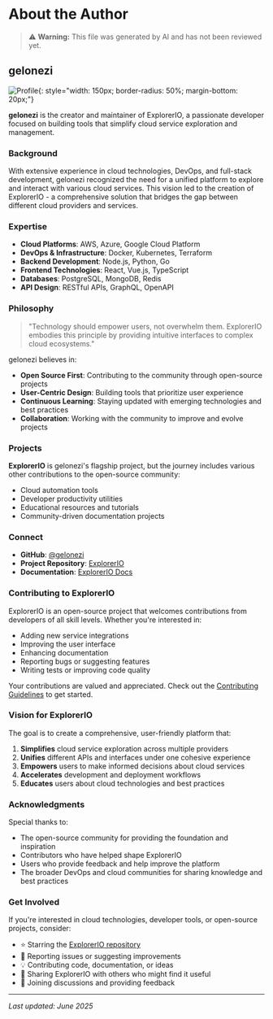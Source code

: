 # About the Author

> ⚠️ **Warning:** This file was generated by AI and has not been reviewed yet.

## gelonezi

![Profile](https://github.com/gelonezi.png){: style="width: 150px; border-radius: 50%; margin-bottom: 20px;"}

**gelonezi** is the creator and maintainer of ExplorerIO, a passionate developer focused on building tools that simplify cloud service exploration and management.

### Background

With extensive experience in cloud technologies, DevOps, and full-stack development, gelonezi recognized the need for a unified platform to explore and interact with various cloud services. This vision led to the creation of ExplorerIO - a comprehensive solution that bridges the gap between different cloud providers and services.

### Expertise

- **Cloud Platforms**: AWS, Azure, Google Cloud Platform
- **DevOps & Infrastructure**: Docker, Kubernetes, Terraform
- **Backend Development**: Node.js, Python, Go
- **Frontend Technologies**: React, Vue.js, TypeScript
- **Databases**: PostgreSQL, MongoDB, Redis
- **API Design**: RESTful APIs, GraphQL, OpenAPI

### Philosophy

> "Technology should empower users, not overwhelm them. ExplorerIO embodies this principle by providing intuitive interfaces to complex cloud ecosystems."

gelonezi believes in:

- **Open Source First**: Contributing to the community through open-source projects
- **User-Centric Design**: Building tools that prioritize user experience
- **Continuous Learning**: Staying updated with emerging technologies and best practices
- **Collaboration**: Working with the community to improve and evolve projects

### Projects

**ExplorerIO** is gelonezi's flagship project, but the journey includes various other contributions to the open-source community:

- Cloud automation tools
- Developer productivity utilities
- Educational resources and tutorials
- Community-driven documentation projects

### Connect

- **GitHub**: [@gelonezi](https://github.com/gelonezi)
- **Project Repository**: [ExplorerIO](https://github.com/gelonezi/explorerio)
- **Documentation**: [ExplorerIO Docs](https://github.com/gelonezi/gelonezi-explorerio-docs)

### Contributing to ExplorerIO

ExplorerIO is an open-source project that welcomes contributions from developers of all skill levels. Whether you're interested in:

- Adding new service integrations
- Improving the user interface
- Enhancing documentation
- Reporting bugs or suggesting features
- Writing tests or improving code quality

Your contributions are valued and appreciated. Check out the [Contributing Guidelines](contributing/guidelines.md) to get started.

### Vision for ExplorerIO

The goal is to create a comprehensive, user-friendly platform that:

1. **Simplifies** cloud service exploration across multiple providers
2. **Unifies** different APIs and interfaces under one cohesive experience
3. **Empowers** users to make informed decisions about cloud services
4. **Accelerates** development and deployment workflows
5. **Educates** users about cloud technologies and best practices

### Acknowledgments

Special thanks to:

- The open-source community for providing the foundation and inspiration
- Contributors who have helped shape ExplorerIO
- Users who provide feedback and help improve the platform
- The broader DevOps and cloud communities for sharing knowledge and best practices

### Get Involved

If you're interested in cloud technologies, developer tools, or open-source projects, consider:

- ⭐ Starring the [ExplorerIO repository](https://github.com/gelonezi/explorerio)
- 🐛 Reporting issues or suggesting improvements
- 💡 Contributing code, documentation, or ideas
- 📢 Sharing ExplorerIO with others who might find it useful
- 💬 Joining discussions and providing feedback

---

*Last updated: June 2025*
